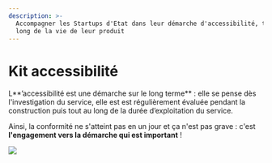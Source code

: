 ```yaml
---
description: >-
  Accompagner les Startups d'Etat dans leur démarche d'accessibilité, tut au
  long de la vie de leur produit
---
```


# Kit accessibilité

L**’accessibilité est une démarche sur le long terme** : elle se pense dès l'investigation du service, elle est est régulièrement évaluée pendant la construction puis tout au long de la durée d’exploitation du service.

Ainsi, la conformité ne s'atteint pas en un jour et ça n'est pas grave : c'est **l'engagement vers la démarche qui est important** !

![](../../../.gitbook/assets/a11y-2x.png)

